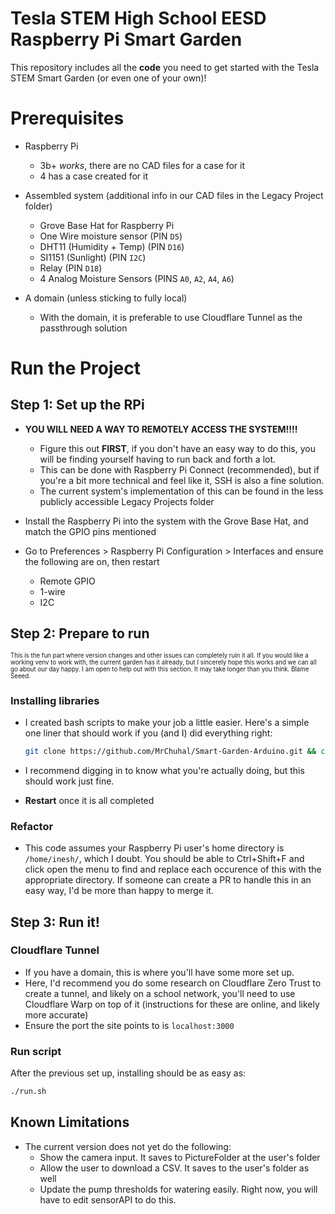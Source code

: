 # Tesla STEM High School EESD Raspberry Pi Smart Garden

This repository includes all the **code** you need to get started with the Tesla STEM Smart Garden (or even one of your own)!

# Prerequisites
- Raspberry Pi
    - 3b+ *works*, there are no CAD files for a case for it
    - 4 has a case created for it

- Assembled system (additional info in our CAD files in the Legacy Project folder)
    - Grove Base Hat for Raspberry Pi
    - One Wire moisture sensor (PIN `D5`)
    - DHT11 (Humidity + Temp) (PIN `D16`)
    - SI1151 (Sunlight) (PIN `I2C`)
    - Relay (PIN `D18`)
    - 4 Analog Moisture Sensors (PINS `A0`, `A2`, `A4`, `A6`)

- A domain (unless sticking to fully local)
    - With the domain, it is preferable to use Cloudflare Tunnel as the passthrough solution

# Run the Project

## Step 1: Set up the RPi
- **YOU WILL NEED A WAY TO REMOTELY ACCESS THE SYSTEM!!!!**
    - Figure this out **FIRST**, if you don't have an easy way to do this, you will be finding yourself having to run back and forth a lot. 
    - This can be done with Raspberry Pi Connect (recommended), but if you're a bit more technical and feel like it, SSH is also a fine solution.
    - The current system's implementation of this can be found in the less publicly accessible Legacy Projects folder

- Install the Raspberry Pi into the system with the Grove Base Hat, and match the GPIO pins mentioned
- Go to Preferences > Raspberry Pi Configuration > Interfaces and ensure the following are on, then restart
    - Remote GPIO
    - 1-wire
    - I2C

## Step 2: Prepare to run
<sup><sub> This is the fun part where version changes and other issues can completely ruin it all. If you would like a working venv to work with, the current garden has it already, but I sincerely hope this works and we can all go about our day happy. I am open to help out with this section. It may take longer than you think. Blame Seeed.

### Installing libraries
- I created bash scripts to make your job a little easier. Here's a simple one liner that should work if you (and I) did everything right:

    ```bash
    git clone https://github.com/MrChuhal/Smart-Garden-Arduino.git && cd Smart-Garden-Arduino && chmod +x *.sh && ./setupPython.sh && ./setupSite.sh
    ```
- I recommend digging in to know what you're actually doing, but this should work just fine.
- **Restart** once it is all completed

### Refactor
- This code assumes your Raspberry Pi user's home directory is `/home/inesh/`, which I doubt. You should be able to Ctrl+Shift+F and click open the menu to find and replace each occurence of this with the appropriate directory. If someone can create a PR to handle this in an easy way, I'd be more than happy to merge it. 

## Step 3: Run it!
### Cloudflare Tunnel
- If you have a domain, this is where you'll have some more set up.
- Here, I'd recommend you do some research on Cloudflare Zero Trust to create a tunnel, and likely on a school network, you'll need to use Cloudflare Warp on top of it (instructions for these are online, and likely more accurate)
- Ensure the port the site points to is `localhost:3000`
### Run script
After the previous set up, installing should be as easy as:

```bash
./run.sh
```

## Known Limitations
- The current version does not yet do the following:
   - Show the camera input. It saves to PictureFolder at the user's folder
    - Allow the user to download a CSV. It saves to the user's folder as well
    - Update the pump thresholds for watering easily. Right now, you will have to edit sensorAPI to do this.
